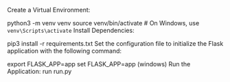 Create a Virtual Environment:

python3 -m venv venv
source venv/bin/activate  # On Windows, use `venv\Scripts\activate`
Install Dependencies:

pip3 install -r requirements.txt
Set the configuration file to initialize the Flask application with the following command:

export FLASK_APP=app
set FLASK_APP=app (windows)
Run the Application: run run.py
